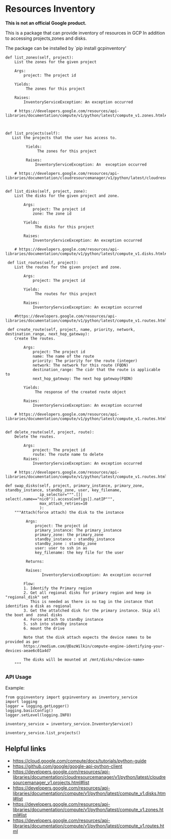 # Resources Inventory

**This is not an official Google product.**


This is a package that can provide inventory of resources in GCP
In addition to accessing projects,zones and disks.

The package can be installed by `pip install gcpinventory'

    
    def list_zones(self, project):
        List the zones for the given project
        
        Args:
            project: The project id
        
        Yields:
             The zones for this project
        
        Raises:
            InventoryServiceException: An exception occurred
       
        # https://developers.google.com/resources/api-libraries/documentation/compute/v1/python/latest/compute_v1.zones.html#list



    def list_projects(self):
       List the projects that the user has access to.

             Yields:
                  The zones for this project

             Raises:
                 InventoryServiceException: An  exception occurred
      
        # https://developers.google.com/resources/api-libraries/documentation/cloudresourcemanager/v1/python/latest/cloudresourcemanager_v1.projects.html#list
        
        
    def list_disks(self, project, zone):
        List the disks for the given project and zone.

            Args:
                project: The project id
                zone: The zone id

            Yields:
                 The disks for this project

            Raises:
                InventoryServiceException: An exception occurred
        
        # https://developers.google.com/resources/api-libraries/documentation/compute/v1/python/latest/compute_v1.disks.html#list
        
     def list_routes(self, project):
        List the routes for the given project and zone.

            Args:
                project: The project id

            Yields:
                 The routes for this project

            Raises:
                InventoryServiceException: An exception occurred
        
        #https://developers.google.com/resources/api-libraries/documentation/compute/v1/python/latest/compute_v1.routes.html
        
     def create_route(self, project, name, priority, network, destination_range, next_hop_gateway):
        Create the routes.

            Args:
                project: The project id
                name: The name of the route
                priority: The priority for the route (integer)
                network: The network for this route (FQDN)
                destination_range: The cidr that the route is applicable to
                next_hop_gateway: The next hop gateway(FQDN)

            Yields:
                 The response of the created route object

            Raises:
                InventoryServiceException: An exception occurred
       
        # https://developers.google.com/resources/api-libraries/documentation/compute/v1/python/latest/compute_v1.routes.html
        
        
    def delete_route(self, project, route):
        Delete the routes.

            Args:
                project: The project id
                route: The route name to delete
            Raises:
                InventoryServiceException: An exception occurred
       
        # https://developers.google.com/resources/api-libraries/documentation/compute/v1/python/latest/compute_v1.routes.html       

    def swap_disks(self, project, primary_instance, primary_zone, standby_instance, standby_zone, user, key_filename,
                   ip_selector=""".[]| select(.name=="nic0")|.accessConfigs[].natIP""",
                   max_attach_retries=10
                   ):
        """Attach(force attach) the disk to the instance

             Args:
                 project: The project id
                 primary_instance: The primary_instance
                 primary_zone: the primary_zone
                 standby_instance : standby_instance
                 standby_zone : standby_zone
                 user: user to ssh in as
                 key_filename: the key file for the user

             Returns:

             Raises:
                    InventoryServiceException: An exception occurred

            Flow:
            1. Identify the Primary region
            2. Get all regional disks for primary region and keep in "regional_disk" set
               This is needed as there is no tag in the instance that identifies a disk as regional
            3. Get the attatched disk for the primary instance. Skip all the boot and  zonal disks
            4. Force attach to standby instance
            5. ssh into standby instance
            6. mount the drive

            Note that the disk attach expects the device names to be provided as per
            https://medium.com/@DazWilkin/compute-engine-identifying-your-devices-aeae6c01a4d7

            The disks will be mounted at /mnt/disks/<device-name>
        """


### API Usage
Example:

    from gcpinventory import gcpinventory as inventory_service    
    import logging
    logger = logging.getLogger()
    logging.basicConfig()
    logger.setLevel(logging.INFO)
    
    inventory_service = inventory_service.InventoryService()
                                   
    inventory_service.list_projects()


## Helpful links

  -  https://cloud.google.com/compute/docs/tutorials/python-guide
  -  https://github.com/google/google-api-python-client
  -  https://developers.google.com/resources/api-libraries/documentation/cloudresourcemanager/v1/python/latest/cloudresourcemanager_v1.projects.html#list
  -  https://developers.google.com/resources/api-libraries/documentation/compute/v1/python/latest/compute_v1.disks.html#list
  -  https://developers.google.com/resources/api-libraries/documentation/compute/v1/python/latest/compute_v1.zones.html#list
  -  https://developers.google.com/resources/api-libraries/documentation/compute/v1/python/latest/compute_v1.routes.html


